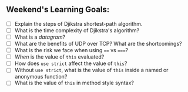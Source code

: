 
## Weekend's Learning Goals:

- [ ] Explain the steps of Djikstra shortest-path algorithm.
- [ ] What is the time complexity of Djikstra's algorithm?
- [ ] What is a _datagram_?
- [ ] What are the benefits of UDP over TCP? What are the shortcomings?
- [ ] What is the risk we face when using `==` vs `===`?
- [ ] _When_ is the value of `this` evaluated?
- [ ] How does `use strict` affect the value of `this`?
- [ ] Without `use strict`, what is the value of `this` inside a named or anonymous function? 
- [ ] What is the value of `this` in method style syntax?